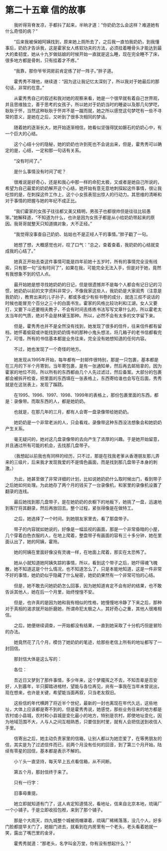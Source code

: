# 第二十五章 信的故事


　　我听得背脊发凉，手都抖了起来，半晌才道：“你奶奶怎么会这样？难道她有什么奇怪的病？”

　　“后来我被保姆阿姨找到，原来她上厕所去了，之后我一直怕我奶奶，到我懂事后，奶奶才告诉我，这是霍家女人练软功夫的方法，必须挂着睡骨头才能达到最大的柔韧度，她从十九岁做姑娘的时候开始一直就是这么睡，现在完全睡不了床，很多地方都是骨刺，只有挂着才不疼。”

　　“我靠，那你爷爷洞房前肯定练了好一阵子。”胖子道。

　　霍秀秀不理他，继续道：“因为这让我记忆太深刻了，所以我对于她最后的那句话，非常的在意。”

　　从霍秀秀自己的叙述和我对她的观察来看，她是一个很早就有着自己世界观，并且思维独立，善于思考的女孩子，所以她对于奶奶当时的睡姿以及那几句梦呓，耿耿于怀，当然这种耿耿于怀并不是一蹴而就，她之所以感觉这句梦呓有一些不寻常的意义，是她在之后，又听到了很多次相同的梦话。

　　随着她的逐渐长大，她开始逐渐相信，她看似坚强得犹如磐石的奶奶心中，有一个巨大的心结。

　　这个心结十分的隐秘，她的奶奶也许到死也不会说出来，但是，霍秀秀可以确定的是，心结，一定和那一句话有关系。

　　“没有时间了。”

　　是什么事情没有时间了呢？

　　很难说是好奇心，还是和我心中那一样的命犯太极，又或者是她自己所说的，希望为自己最爱的奶奶解开这个心结，她开始有意无意地刺探起这件事情，很让我吃惊的是，在刺探这件工作上，这个小女孩表现出惊人的行动力。其思维的清晰和对于事情的把握与她的年纪不成正比。

　　“我们霍家的女孩子往往都又美又精明，男孩子也都很帅但是往往比较愚笨。”她解释道，“不知道为什么，也许是因为女孩子都是从小给奶奶带起来的原因。我哥哥就整天只知道搞对象，大不正经。”

　　“我觉得没事查自己奶奶、姑姑也不是正经人干的事情。”胖子戳了一句。

　　她想了想，大概感觉也对，叹了口气：“总之，查着查着，我奶奶的心结就变成我的心结了。”

　　她真正开始去查这件事情可能是四年前她十五岁时，所有的事情完全没有线索，只有那一句“没有时间了”，如果在我，可能完全无法入手，但是对于她，竟然有我想象不到的切人点。

　　最开始她是想寻找她奶奶的日记，但是很遗憾并不是每个人都会有记日记的习惯，她奶奶以前的文字资料非常少，不像我家这些人，我奶奶是大家闺秀（注意是我奶奶），教育出来的儿子孙子，都或多或少有些书卷的成分，就连三叔不说话的时候也能冒充个百分之三十的白面书生。霍家的风格比较功利和江湖，女人又要打，又要下斗还要相夫教子，不会有时间去练练书法写写文章什么的，所以霍老太太当年的气质，绝对不会是林黛玉那种。所以，必然不会有太多的文字留下来。

　　但是，霍秀秀也并不是全然没有找到，她发现了很多的信件，往来信件都有留档，她怀着偷窥或许能找到奶奶情书的那种小鬼头想法，将几箱子的老书信都看完了。可惜，所有的书信基本都是业务往来，完全没有她想知道的任何内容。

　　不过，她也发现了一个奇怪的地方。

　　她发现从1995年开始，每年都有一封邮件很特别，那是一只包裹，基本都是在三月的下半个月寄到，当年寄包裹，是有一张通知单，然后再去邮局拿的，因为霍家的地位不同，所以所有的东西都由几个人先过滤过，然后备案。大部分的包裹都会被拆开检查，把里面的东西填在一张表格上，东西寄给谁也会写在后面，秀秀就是在这张表上，发现了蹊跷。

　　在1995、1996、1997、1998、1999年的表格上，那份包裹里面的东西，都是：录像带。而取东西的人，都是她奶奶。

　　也就是，在那几年的三月，都有人会寄一盘录像带给她奶奶。

　　她奶奶是一个非常老派的人，只会看戏，录像带这种东西没法想象会和她奶奶产生关系。

　　毫无疑问的，她对这几盘录像带的去向产生了浓厚的兴趣。于是她开始留意，并且通过所有可能的机会，去找那几盘带子。

　　（我想起以前我也有同样的经历，只不过，那是在找我老爹从香港朋友那儿弄来的三级片，后来我才发现我爱的不是情色画面，而是找到那几盘带子本身的刺激。）

　　为此，她甚至做了非常详细的计划，比如说她奶奶什么取时候出门，看到带子之后她如何处理。为此她存了两个月的钱买了一台录像机，和家里的录像机设置了翻录的连线。

　　最后她找到那几盘带子，是在她奶奶的衣橱下的地板下，她挑了一盘，迅速地到客厅将其翻录，然后再放回去。整个过程，紧张得像是在做特工。

　　之后，她选择了一个时间，到她朋友家里去，看了那盘带子。

　　带子的内容就如她说的，好像是一幅监视的画面，那是一个非常昏暗的小屋，几个穿着白色衣服的人，在地上爬着，整盘带子有画面的容有三十多分钟，她在里面认出了，她的阿姨，霍玲。

　　她的阿姨在里面好像没有灵魂一样，在地面上爬着，那实在太恐怖了。

　　她从小就知道她阿姨失踪的事情，所以，看到这个带子之后，她吓得魂飞魄散，她不知道这是个什么情况，也不知道怎么了，只是本能地知道，这是一件非常不好的事情，她奶奶似乎隐藏了什么秘密，她奶奶果然有一个非常可怕的心结。　

　　但是，她不敢去问她奶奶怎么回事，因为她知道肯定不会有好的结果，也不敢告诉其他人，她在后一个月里，始终惶惶不安。

　　但是，也许真的是因为她和我有相似的性格，她慢慢地冷静了下来之后，那种对于真相的渴求就开始折磨她，所谓命犯太极之人，其好奇心之重，其他人很难相信。

　　之后，她便继续调查，一开始都没有结果，一直到她采取了十分机巧但是冒险的办法。

　　她竟然花了几个月，模仿了她奶奶的笔迹，给那些老信上所有的地址都写了一封回信。

　　那封信大体是这么写的：



　　各位：

　　吾近日又梦到了那件事情，多少年来，这个梦魇挥之不去，不知吾辈是否安好，人到暮年，半只脚踏进棺材，望能与各位再见，尚有一事我在当年未曾说出，现在想来，也许是关键，希望能当面再叙，只当老友叙旧。



　　这些信的年代横跨了将近半个世纪，最新的一封也离现在年代久远，这些地址，大体上应该都是寄不到的，但是霍秀秀说，她感觉，那些业务往来的地方都是农村或小县城，农村和小县城是变化最小的地方，特别是农村，即使地址变化，因为地域范围不大，人与人之间互相熟悉，只要信到村里，就有人会把信送到收信人手里。

　　信寄出之后，她主动负责家里的信箱，让别人都以为她恋爱了，在等男朋友的信，其实是为了过滤信件而已，前两个月没有任何的回音，到了第三个月开始，陆续有零星的回信，基本都是表示不解的。

　　小丫头一直坚持，每天早上五点看信箱，从不间断。

　　第五个月，那封信终于来了。

　　只有一行字：

　　旧事毋重提。

　　她立即就知道有门了，这人肯定知道情况，看地址，信来自北京本地，琉璃厂一个小铺子。于是立即收拾包袱，来到了那个铺子。

　　那是个大雨天，四九城整个城被雨帽罩着，琉璃厂稀稀落落，没几个人，好多门脸都提早关门了，她敲门进去，就看到在内房里有一个老头，老头看着她就一笑，露出了嘴巴里的金牙。

　　霍秀秀就道：“那老头，名字叫金万堂，你有没有想起什么？”

